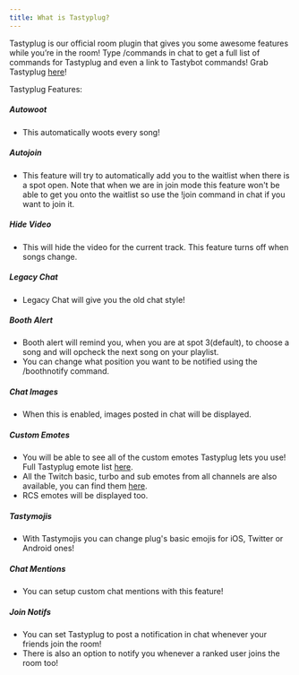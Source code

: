 ```yaml
---
title: What is Tastyplug?
---
```

Tastyplug is our official room plugin that gives you some awesome features while you’re in the room! Type /commands in chat to get a full list of commands for Tastyplug and even a link to Tastybot commands! Grab Tastyplug [here](https://tastyplug.tastycat.org/)!

Tastyplug Features:

#####  Autowoot
 * This automatically woots every song!
 
#####  Autojoin
 * This feature will try to automatically add you to the waitlist when there is a spot open. Note that when we are in join mode this feature won't be able to get you onto the waitlist so use the !join command in chat if you want to join it.
 
##### Hide Video
 * This will hide the video for the current track. This feature turns off when songs change.
 
##### Legacy Chat
 * Legacy Chat will give you the old chat style!
 
##### Booth Alert
 * Booth alert will remind you, when you are at spot 3(default), to choose a song and will opcheck the next song on your playlist.
 * You can change what position you want to be notified using the /boothnotify command.
 
##### Chat Images
 * When this is enabled, images posted in chat will be displayed.
 
##### Custom Emotes
 * You will be able to see all of the custom emotes Tastyplug lets you use! Full Tastyplug emote list [here](https://fungustime.pw/tastyplug/emotes).
 * All the Twitch basic, turbo and sub emotes from all channels are also available, you can find them [here](https://twitchemotes.com/).
 * RCS emotes will be displayed too.
 
##### Tastymojis
 * With Tastymojis you can change plug's basic emojis for iOS, Twitter or Android ones!
 
##### Chat Mentions
 * You can setup custom chat mentions with this feature!
 
##### Join Notifs
 * You can set Tastyplug to post a notification in chat whenever your friends join the room!
 * There is also an option to notify you whenever a ranked user joins the room too!
